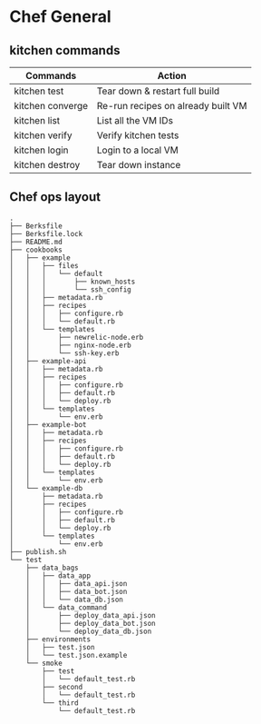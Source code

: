 # Chef General

## kitchen commands

Commands 				| Action
---						| ---
kitchen test 			| Tear down & restart full build
kitchen converge <id>	| Re-run recipes on already built VM
kitchen list			| List all the VM IDs
kitchen verify <id>		| Verify kitchen tests
kitchen login <id>		| Login to a local VM
kitchen destroy <id>	| Tear down instance

## Chef ops layout

```
.
├── Berksfile
├── Berksfile.lock
├── README.md
├── cookbooks
│   ├── example
│   │   ├── files
│   │   │   └── default
│   │   │       ├── known_hosts
│   │   │       └── ssh_config
│   │   ├── metadata.rb
│   │   ├── recipes
│   │   │   ├── configure.rb
│   │   │   └── default.rb
│   │   └── templates
│   │       ├── newrelic-node.erb
│   │       ├── nginx-node.erb
│   │       └── ssh-key.erb
│   ├── example-api
│   │   ├── metadata.rb
│   │   ├── recipes
│   │   │   ├── configure.rb
│   │   │   ├── default.rb
│   │   │   └── deploy.rb
│   │   └── templates
│   │       └── env.erb
│   ├── example-bot
│   │   ├── metadata.rb
│   │   ├── recipes
│   │   │   ├── configure.rb
│   │   │   ├── default.rb
│   │   │   └── deploy.rb
│   │   └── templates
│   │       └── env.erb
│   └── example-db
│       ├── metadata.rb
│       ├── recipes
│       │   ├── configure.rb
│       │   ├── default.rb
│       │   └── deploy.rb
│       └── templates
│           └── env.erb
├── publish.sh
└── test
    ├── data_bags
    │   ├── data_app
    │   │   ├── data_api.json
    │   │   ├── data_bot.json
    │   │   └── data_db.json
    │   └── data_command
    │       ├── deploy_data_api.json
    │       ├── deploy_data_bot.json
    │       └── deploy_data_db.json
    ├── environments
    │   ├── test.json
    │   └── test.json.example
    └── smoke
        ├── test
        │   └── default_test.rb
        ├── second
        │   └── default_test.rb
        └── third
            └── default_test.rb
```
